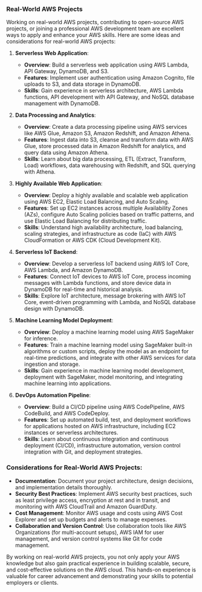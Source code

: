 ### Real-World AWS Projects

Working on real-world AWS projects, contributing to open-source AWS projects, or joining a professional AWS development team are excellent ways to apply and enhance your AWS skills. Here are some ideas and considerations for real-world AWS projects:

1. **Serverless Web Application**:
   - **Overview**: Build a serverless web application using AWS Lambda, API Gateway, DynamoDB, and S3.
   - **Features**: Implement user authentication using Amazon Cognito, file uploads to S3, and data storage in DynamoDB.
   - **Skills**: Gain experience in serverless architecture, AWS Lambda functions, API development with API Gateway, and NoSQL database management with DynamoDB.

2. **Data Processing and Analytics**:
   - **Overview**: Create a data processing pipeline using AWS services like AWS Glue, Amazon S3, Amazon Redshift, and Amazon Athena.
   - **Features**: Ingest data into S3, cleanse and transform data with AWS Glue, store processed data in Amazon Redshift for analytics, and query data using Amazon Athena.
   - **Skills**: Learn about big data processing, ETL (Extract, Transform, Load) workflows, data warehousing with Redshift, and SQL querying with Athena.

3. **Highly Available Web Application**:
   - **Overview**: Deploy a highly available and scalable web application using AWS EC2, Elastic Load Balancing, and Auto Scaling.
   - **Features**: Set up EC2 instances across multiple Availability Zones (AZs), configure Auto Scaling policies based on traffic patterns, and use Elastic Load Balancing for distributing traffic.
   - **Skills**: Understand high availability architecture, load balancing, scaling strategies, and infrastructure as code (IaC) with AWS CloudFormation or AWS CDK (Cloud Development Kit).

4. **Serverless IoT Backend**:
   - **Overview**: Develop a serverless IoT backend using AWS IoT Core, AWS Lambda, and Amazon DynamoDB.
   - **Features**: Connect IoT devices to AWS IoT Core, process incoming messages with Lambda functions, and store device data in DynamoDB for real-time and historical analysis.
   - **Skills**: Explore IoT architecture, message brokering with AWS IoT Core, event-driven programming with Lambda, and NoSQL database design with DynamoDB.

5. **Machine Learning Model Deployment**:
   - **Overview**: Deploy a machine learning model using AWS SageMaker for inference.
   - **Features**: Train a machine learning model using SageMaker built-in algorithms or custom scripts, deploy the model as an endpoint for real-time predictions, and integrate with other AWS services for data ingestion and storage.
   - **Skills**: Gain experience in machine learning model development, deployment with SageMaker, model monitoring, and integrating machine learning into applications.

6. **DevOps Automation Pipeline**:
   - **Overview**: Build a CI/CD pipeline using AWS CodePipeline, AWS CodeBuild, and AWS CodeDeploy.
   - **Features**: Set up automated build, test, and deployment workflows for applications hosted on AWS infrastructure, including EC2 instances or serverless architectures.
   - **Skills**: Learn about continuous integration and continuous deployment (CI/CD), infrastructure automation, version control integration with Git, and deployment strategies.

### Considerations for Real-World AWS Projects:

- **Documentation**: Document your project architecture, design decisions, and implementation details thoroughly.
- **Security Best Practices**: Implement AWS security best practices, such as least privilege access, encryption at rest and in transit, and monitoring with AWS CloudTrail and Amazon GuardDuty.
- **Cost Management**: Monitor AWS usage and costs using AWS Cost Explorer and set up budgets and alerts to manage expenses.
- **Collaboration and Version Control**: Use collaboration tools like AWS Organizations (for multi-account setups), AWS IAM for user management, and version control systems like Git for code management.

By working on real-world AWS projects, you not only apply your AWS knowledge but also gain practical experience in building scalable, secure, and cost-effective solutions on the AWS cloud. This hands-on experience is valuable for career advancement and demonstrating your skills to potential employers or clients.